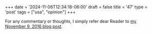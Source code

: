 +++
date = '2024-11-06T12:34:18-06:00'
draft = false
title = '47'
type = 'post'
tags = ["usa", "opinion"]
+++

For any commentary or thoughts, I simply refer dear Reader to <a href="http://julianwest.me/Blog/posts/45/">my November 9, 2016 blog post</a>.